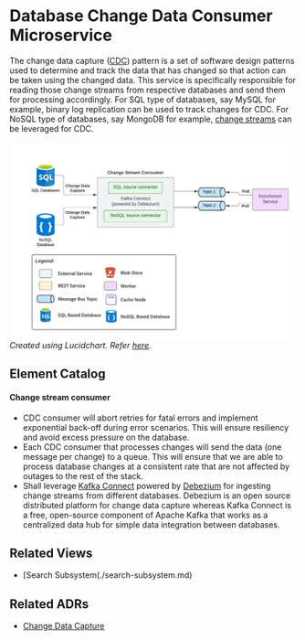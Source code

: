 # Database Change Data Consumer Microservice
The change data capture ([CDC](https://en.wikipedia.org/wiki/Change_data_capture)) pattern is a set of software design patterns used to determine and track the data that has changed so that action can be taken using the changed data.
This service is specifically responsible for reading those change streams from respective databases and send them for processing accordingly.
For SQL type of databases, say MySQL for example, binary log replication can be used to track changes for CDC.
For NoSQL type of databases, say MongoDB for example, [change streams](https://www.mongodb.com/docs/manual/changeStreams/) can be leveraged for CDC.

<img src="../resources/images/db-change-data-consumer-architecture.jpeg"></img>
_Created using Lucidchart. Refer [here](https://lucid.app/documents/view/b139e1e3-a37a-403b-9390-d198c7e7ab27)._

## Element Catalog 

#### Change stream consumer
- CDC consumer will abort retries for fatal errors and implement exponential back-off during error scenarios. This will ensure resiliency and avoid excess pressure on the database.
- Each CDC consumer that processes changes will send the data (one message per change) to a queue. This will ensure that we are able to process database changes at a consistent rate that are not affected by outages to the rest of the stack.
- Shall leverage [Kafka Connect](https://docs.confluent.io/platform/current/connect/index.html) powered by [Debezium](https://debezium.io/) for ingesting change streams from different databases. Debezium is an open source distributed platform for change data capture whereas Kafka Connect is a free, open-source component of Apache Kafka that works as a centralized data hub for simple data integration between databases.

## Related Views
- [Search Subsystem(./search-subsystem.md)

## Related ADRs 
- [Change Data Capture](../adrs/adr04-change-data-capture.md)

